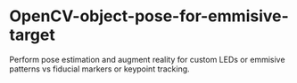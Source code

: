 # OpenCV-object-pose-for-emmisive-target
Perform pose estimation and augment reality for custom LEDs or emmisive patterns vs fiducial markers or keypoint tracking.
